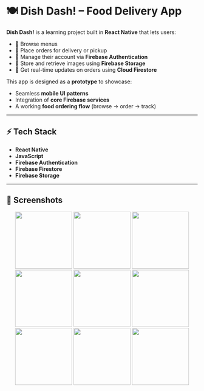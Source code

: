 # 🍽️ Dish Dash! – Food Delivery App  

**Dish Dash!** is a learning project built in **React Native** that lets users:  
- 📖 Browse menus  
- 🛵 Place orders for delivery or pickup  
- 👤 Manage their account via **Firebase Authentication**  
- 📸 Store and retrieve images using **Firebase Storage**  
- 🔄 Get real-time updates on orders using **Cloud Firestore**  

This app is designed as a **prototype** to showcase:  
- Seamless **mobile UI patterns**  
- Integration of **core Firebase services**  
- A working **food ordering flow** (browse → order → track)  

---

## ⚡ Tech Stack  
- **React Native**  
- **JavaScript**  
- **Firebase Authentication**  
- **Firebase Firestore**  
- **Firebase Storage**  

---

## 📸 Screenshots  

<p align="center">
  <img src="https://github.com/user-attachments/assets/33034869-9eaa-4a2f-b813-ea653c4220be" width="150"/>
  <img src="https://github.com/user-attachments/assets/883a5524-34bb-4536-b548-57f4660b808a" width="150"/>
  <img src="https://github.com/user-attachments/assets/f678db9a-c03c-4dd8-b9af-2b75940001fd" width="150"/>
  <img src="https://github.com/user-attachments/assets/9c05f0ac-1510-4a8d-80f4-d77dc1c37486" width="150"/>
  <img src="https://github.com/user-attachments/assets/8d563cb9-505d-4d3b-ba1c-18c9fec283ac" width="150"/>
  <img src="https://github.com/user-attachments/assets/3c99bb60-0c3c-4c61-8718-b3a730b9567a" width="150"/>
  <img src="https://github.com/user-attachments/assets/4ca96138-39a8-4289-b0cc-6ffbce3cc701" width="150"/>
  <img src="https://github.com/user-attachments/assets/91a60a5c-5bea-466f-9ead-d39c1aad500a" width="150"/>
  <img src="https://github.com/user-attachments/assets/d31c0372-46be-4f9f-96d1-95e109a5d593" width="150"/>
</p>
